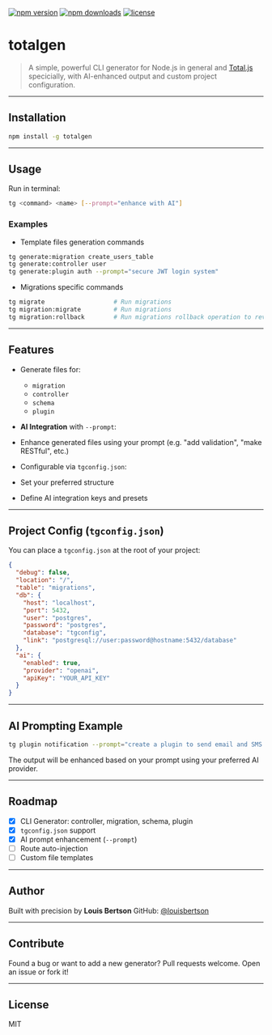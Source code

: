 [![npm version](https://img.shields.io/npm/v/totalgen.svg)](https://www.npmjs.com/package/totalgen)
[![npm downloads](https://img.shields.io/npm/dm/totalgen.svg)](https://www.npmjs.com/package/totalgen)
[![license](https://img.shields.io/npm/l/totalgen.svg)](https://www.npmjs.com/package/totalgen)


#  totalgen

> A simple, powerful CLI generator for Node.js in general and [Total.js](https://www.totaljs.com) specicially, with AI-enhanced output and custom project configuration.

---

## Installation

```bash
npm install -g totalgen
```

---

##  Usage

Run in terminal:

```bash
tg <command> <name> [--prompt="enhance with AI"]
```

###  Examples


- Template files generation commands

```bash
tg generate:migration create_users_table
tg generate:controller user
tg generate:plugin auth --prompt="secure JWT login system"
```

- Migrations specific commands

```sh
tg migrate                   # Run migrations
tg migration:migrate         # Run migrations
tg migration:rollback        # Run migrations rollback operation to revert
```

---

##  Features

* Generate files for:

  * `migration`
  * `controller`
  * `schema`
  * `plugin`
*  **AI Integration** with `--prompt`:

  * Enhance generated files using your prompt (e.g. "add validation", "make RESTful", etc.)
*  Configurable via `tgconfig.json`:

  * Set your preferred structure
  * Define AI integration keys and presets

---

##  Project Config (`tgconfig.json`)

You can place a `tgconfig.json` at the root of your project:

```json
{
  "debug": false,
  "location": "/",
  "table": "migrations",
  "db": {
    "host": "localhost",
    "port": 5432,
    "user": "postgres",
    "password": "postgres",
    "database": "tgconfig",
    "link": "postgresql://user:password@hostname:5432/database"
  },
  "ai": {
    "enabled": true,
    "provider": "openai",
    "apiKey": "YOUR_API_KEY"
  }
}
```
---

## AI Prompting Example

```bash
tg plugin notification --prompt="create a plugin to send email and SMS alerts"
```

The output will be enhanced based on your prompt using your preferred AI provider.

---
  
##  Roadmap

* [x] CLI Generator: controller, migration, schema, plugin
* [x] `tgconfig.json` support
* [x] AI prompt enhancement (`--prompt`)
* [ ] Route auto-injection
* [ ] Custom file templates

---

##  Author

Built with precision by **Louis Bertson**
GitHub: [@louisbertson](https://github.com/will-create)

---

##  Contribute

Found a bug or want to add a new generator?
Pull requests welcome. Open an issue or fork it!

---

##  License

MIT
